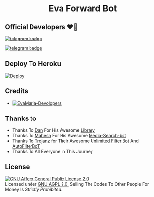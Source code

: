 <h1 align="center">
  <b>Eva Forward Bot</b>
</h1>

## Official Developers ❤️‍🔥

[![telegram badge](https://img.shields.io/badge/Mr-MKN-30302f?style=flat&logo=telegram)](https://t.me/mr_MKN)

[![telegram badge](https://img.shields.io/badge/KC-Aj-30302f?style=flat&logo=telegram)](https://t.me/KCAjm)

## Deploy To Heroku

[![Deploy](https://www.herokucdn.com/deploy/button.svg)](https://heroku.com/deploy?template=https://github.com/VysakhTG/Eva-forward)                                

## Credits 
* [![EvaMaria-Devolopers](https://img.shields.io/static/v1?label=EvaMaria&message=Devolopers&color=critical)](https://t.me/EvaMariaDevs)


## Thanks to 
 - Thanks To [Dan](https://github.com/pyrogram) For His Awesome [Library](https://github.com/pyrogram/pyrogram)
 - Thanks To [Mahesh](https://github.com/Mahesh0253) For His Awesome [Media-Search-bot](https://github.com/Mahesh0253/Media-Search-bot)
 - Thanks To [Trojanz](https://github.com/trojanzhex) for Their Awesome [Unlimited Filter Bot](https://github.com/TroJanzHEX/Unlimited-Filter-Bot) And [AutoFilterBoT](https://github.com/trojanzhex/auto-filter-bot)
 - Thanks To All Everyone In This Journey

## License 
[![GNU Affero General Public License 2.0](https://www.gnu.org/graphics/agplv3-155x51.png)](https://www.gnu.org/licenses/agpl-3.0.en.html#header)    
Licensed under [GNU AGPL 2.0.](https://github.com/EvamariaTG/evamaria/blob/master/LICENSE)
Selling The Codes To Other People For Money Is *Strictly Prohibited*.

